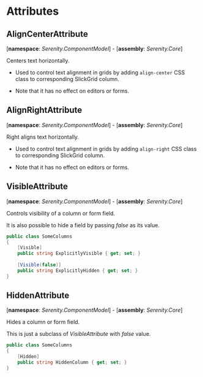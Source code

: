 # Attributes

## AlignCenterAttribute

[**namespace**: *Serenity.ComponentModel*] - [**assembly**: *Serenity.Core*]

Centers text horizontally. 

* Used to control text alignment in grids by adding `align-center` CSS class to corresponding SlickGrid column.

* Note that it has no effect on editors or forms.

## AlignRightAttribute

[**namespace**: *Serenity.ComponentModel*] - [**assembly**: *Serenity.Core*]

Right aligns text horizontally. 

* Used to control text alignment in grids by adding `align-right` CSS class to corresponding SlickGrid column.

* Note that it has no effect on editors or forms.

## VisibleAttribute

[**namespace**: *Serenity.ComponentModel*] - [**assembly**: *Serenity.Core*]

Controls visibility of a column or form field. 

It is also possible to hide a field by passing *false* as its value.

```cs
public class SomeColumns
{
    [Visible]
    public string ExplicitlyVisible { get; set; }
    
    [Visible(false)]
    public string ExplicitlyHidden { get; set; }
}
```

## HiddenAttribute

[**namespace**: *Serenity.ComponentModel*] - [**assembly**: *Serenity.Core*]

Hides a column or form field. 

This is just a subclass of *VisibleAttribute* with *false* value.

```cs
public class SomeColumns
{   
    [Hidden]
    public string HiddenColumn { get; set; }
}
```




